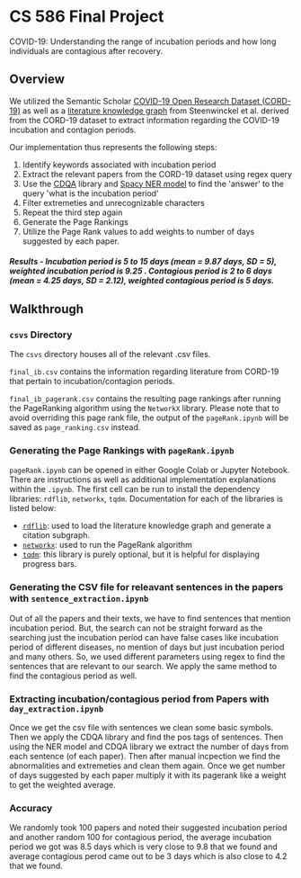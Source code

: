 # CS 586 Final Project
COVID-19: Understanding the range of incubation periods and how long individuals are contagious after recovery.

## Overview

We utilized the Semantic Scholar [COVID-19 Open Research Dataset (CORD-19)](https://www.semanticscholar.org/cord19) as well as a [literature knowledge graph](https://github.com/GillesVandewiele/COVID-KG) from Steenwinckel et al. derived from the CORD-19 dataset to extract information regarding the COVID-19 incubation and contagion periods. 

Our implementation thus represents the following steps:
1. Identify keywords associated with incubation period
2. Extract the relevant papers from the CORD-19 dataset using regex query
3. Use the [CDQA](https://cdqa-suite.github.io/cdQA-website/) library and [Spacy NER model](https://spacy.io/universe/project/video-spacys-ner-model) to find the 'answer' to the query 'what is the incubation period'
4. Filter extremeties and unrecognizable characters
5. Repeat the third step again
3. Generate the Page Rankings
4. Utilize the Page Rank values to add weights to number of days suggested by each paper.

##### Results - Incubation period is 5 to 15 days (mean = 9.87 days, SD = 5), weighted incubation period is 9.25 . Contagious period is 2 to 6 days (mean = 4.25 days, SD = 2.12), weighted contagious period is 5 days.

## Walkthrough

### `csvs` Directory
The `csvs` directory houses all of the relevant .csv files.

`final_ib.csv` contains the information regarding literature from CORD-19 that pertain to incubation/contagion periods. 

`final_ib_pagerank.csv` contains the resulting page rankings after running the PageRanking algorithm using the `NetworkX` library. Please note that to avoid overriding this page rank file, the output of the `pageRank.ipynb` will be saved as `page_ranking.csv` instead.

### Generating the Page Rankings with `pageRank.ipynb`
`pageRank.ipynb` can be opened in either Google Colab or Jupyter Notebook. There are instructions as well as additional implementation explanations within the `.ipynb`. The first cell can be run to install the dependency libraries: `rdflib`, `networkx`, `tqdm`. Documentation for each of the libraries is listed below:

- [`rdflib`](https://rdflib.readthedocs.io/en/stable/): used to load the literature knowledge graph and generate a citation subgraph. 
- [`networkx`](https://networkx.org/documentation/stable/index.html): used to run the PageRank algorithm
- [`tqdm`](https://tqdm.github.io/): this library is purely optional, but it is helpful for displaying progress bars. 

### Generating the CSV file for releavant sentences in the papers with `sentence_extraction.ipynb`
Out of all the papers and their texts, we have to find sentences that mention incubation period. But, the search can not be straight forward as the searching just the incubation period can have false cases like incubation period of different diseases, no mention of days but just incubation period and many others. So, we used different parameters using regex to find the sentences that are relevant to our search. We apply the same method to find the contagious period as well.

### Extracting incubation/contagious period from Papers with `day_extraction.ipynb`
Once we get the csv file with sentences we clean some basic symbols. Then we apply the CDQA library and find the pos tags of sentences. Then using the NER model and CDQA library we extract the number of days from each sentence (of each paper). Then after manual incpection we find the abnormalities and extremeties and clean them again. 
Once we get number of days suggested by each paper multiply it with its pagerank like a weight to get the weighted average.

### Accuracy
We randomly took 100 papers and noted their suggested incubation period and another random 100 for contagious period, the average incubation period we got was 8.5 days which is very close to 9.8 that we found and average contagious perod came out to be 3 days which is also close to 4.2 that we found.
